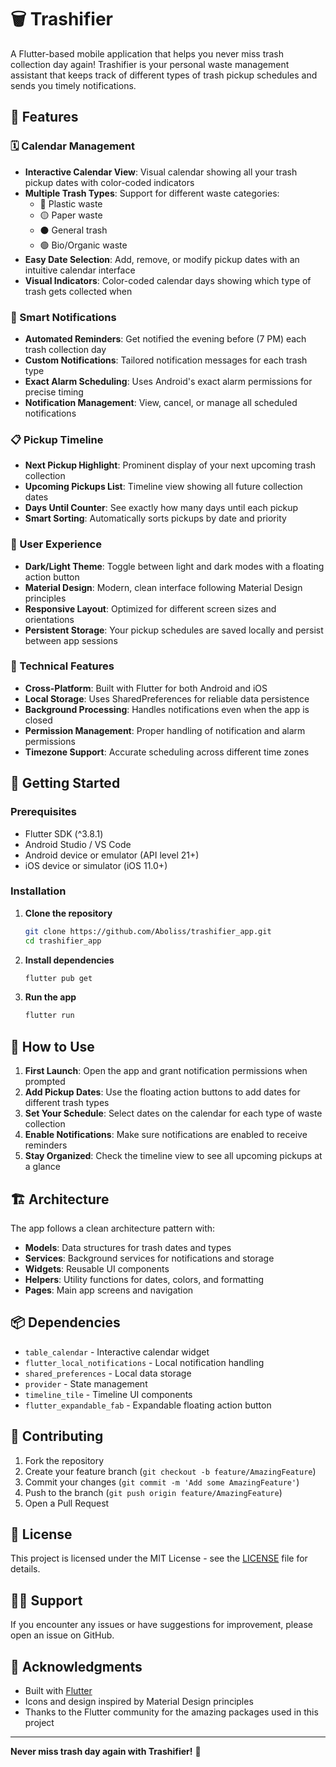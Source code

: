 # 🗑️ Trashifier

A Flutter-based mobile application that helps you never miss trash collection day again! Trashifier is your personal waste management assistant that keeps track of different types of trash pickup schedules and sends you timely notifications.

## 📱 Features

### 🗓️ Calendar Management
- **Interactive Calendar View**: Visual calendar showing all your trash pickup dates with color-coded indicators
- **Multiple Trash Types**: Support for different waste categories:
  - 🔵 Plastic waste
  - 🟡 Paper waste  
  - ⚫ General trash
  - 🟢 Bio/Organic waste
- **Easy Date Selection**: Add, remove, or modify pickup dates with an intuitive calendar interface
- **Visual Indicators**: Color-coded calendar days showing which type of trash gets collected when

### 🔔 Smart Notifications
- **Automated Reminders**: Get notified the evening before (7 PM) each trash collection day
- **Custom Notifications**: Tailored notification messages for each trash type
- **Exact Alarm Scheduling**: Uses Android's exact alarm permissions for precise timing
- **Notification Management**: View, cancel, or manage all scheduled notifications

### 📋 Pickup Timeline
- **Next Pickup Highlight**: Prominent display of your next upcoming trash collection
- **Upcoming Pickups List**: Timeline view showing all future collection dates
- **Days Until Counter**: See exactly how many days until each pickup
- **Smart Sorting**: Automatically sorts pickups by date and priority

### 🎨 User Experience
- **Dark/Light Theme**: Toggle between light and dark modes with a floating action button
- **Material Design**: Modern, clean interface following Material Design principles
- **Responsive Layout**: Optimized for different screen sizes and orientations
- **Persistent Storage**: Your pickup schedules are saved locally and persist between app sessions

### 🔧 Technical Features
- **Cross-Platform**: Built with Flutter for both Android and iOS
- **Local Storage**: Uses SharedPreferences for reliable data persistence
- **Background Processing**: Handles notifications even when the app is closed
- **Permission Management**: Proper handling of notification and alarm permissions
- **Timezone Support**: Accurate scheduling across different time zones

## 🚀 Getting Started

### Prerequisites
- Flutter SDK (^3.8.1)
- Android Studio / VS Code
- Android device or emulator (API level 21+)
- iOS device or simulator (iOS 11.0+)

### Installation

1. **Clone the repository**
   ```bash
   git clone https://github.com/Aboliss/trashifier_app.git
   cd trashifier_app
   ```

2. **Install dependencies**
   ```bash
   flutter pub get
   ```

3. **Run the app**
   ```bash
   flutter run
   ```

## 📖 How to Use

1. **First Launch**: Open the app and grant notification permissions when prompted
2. **Add Pickup Dates**: Use the floating action buttons to add dates for different trash types
3. **Set Your Schedule**: Select dates on the calendar for each type of waste collection
4. **Enable Notifications**: Make sure notifications are enabled to receive reminders
5. **Stay Organized**: Check the timeline view to see all upcoming pickups at a glance

## 🏗️ Architecture

The app follows a clean architecture pattern with:

- **Models**: Data structures for trash dates and types
- **Services**: Background services for notifications and storage
- **Widgets**: Reusable UI components
- **Helpers**: Utility functions for dates, colors, and formatting
- **Pages**: Main app screens and navigation

## 📦 Dependencies

- `table_calendar` - Interactive calendar widget
- `flutter_local_notifications` - Local notification handling
- `shared_preferences` - Local data storage
- `provider` - State management
- `timeline_tile` - Timeline UI components
- `flutter_expandable_fab` - Expandable floating action button

## 🤝 Contributing

1. Fork the repository
2. Create your feature branch (`git checkout -b feature/AmazingFeature`)
3. Commit your changes (`git commit -m 'Add some AmazingFeature'`)
4. Push to the branch (`git push origin feature/AmazingFeature`)
5. Open a Pull Request

## 📄 License

This project is licensed under the MIT License - see the [LICENSE](LICENSE) file for details.

## 🙋‍♂️ Support

If you encounter any issues or have suggestions for improvement, please open an issue on GitHub.

## 🌟 Acknowledgments

- Built with [Flutter](https://flutter.dev/)
- Icons and design inspired by Material Design principles
- Thanks to the Flutter community for the amazing packages used in this project

---

**Never miss trash day again with Trashifier!** 🎯
